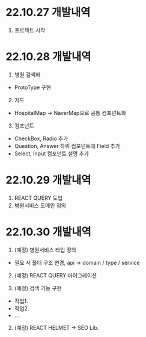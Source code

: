 # 22.10.27 개발내역
1) 프로젝트 시작

# 22.10.28 개발내역
1) 병원 검색바
  - ProtoType 구현

2) 지도
  - HospitalMap -> NaverMap으로 공통 컴포넌트화

3) 컴포넌트
  - CheckBox, Radio 추가
  - Question, Answer 하위 컴포넌트에 Field 추가  
  - Select, Input 컴포넌트 설명 추가

# 22.10.29 개발내역
1) REACT QUERY 도입
2) 병원서비스 도메인 정의

# 22.10.30 개발내역
1) (예정) 병원서비스 타입 정의
  - 필요 시 폴더 구조 변경, api -> domain / type / service
2) (예정) REACT QUERY 마이그레이션

1) (예정) 검색 기능 구현
  - 작업1.
  - 작업2.
  - ...
2) (예정) REACT HELMET -> SEO Lib.